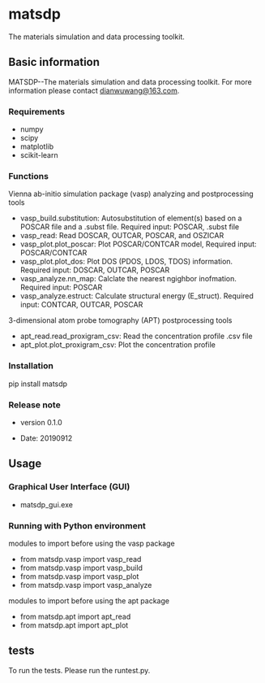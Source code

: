 # matsdp
The materials simulation and data processing toolkit.

## Basic information

MATSDP--The materials simulation and data processing toolkit.
For more information please contact dianwuwang@163.com.

### Requirements

- numpy
- scipy
- matplotlib
- scikit-learn

### Functions

Vienna ab-initio simulation package (vasp) analyzing and postprocessing tools 

 * vasp_build.substitution: Autosubstitution of element(s) based on a POSCAR file and a .subst file. Required input: POSCAR, .subst file
 * vasp_read: Read DOSCAR, OUTCAR, POSCAR, and OSZICAR
 * vasp_plot.plot_poscar: Plot POSCAR/CONTCAR model, Required input: POSCAR/CONTCAR
 * vasp_plot.plot_dos: Plot DOS (PDOS, LDOS, TDOS) information. Required input: DOSCAR, OUTCAR, POSCAR
 * vasp_analyze.nn_map: Calclate the nearest ngighbor inofmation. Required input: POSCAR
 * vasp_analyze.estruct: Calculate structural energy (E_struct). Required input: CONTCAR, OUTCAR, POSCAR

3-dimensional atom probe tomography (APT) postprocessing tools

 * apt_read.read_proxigram_csv: Read the concentration profile .csv file
 * apt_plot.plot_proxigram_csv: Plot the concentration profile

### Installation

pip install matsdp

### Release note

- version 0.1.0

 * Date: 20190912

## Usage

### Graphical User Interface (GUI)

- matsdp_gui.exe

### Running with Python environment

modules to import before using the vasp package

 * from matsdp.vasp import vasp_read
 * from matsdp.vasp import vasp_build
 * from matsdp.vasp import vasp_plot
 * from matsdp.vasp import vasp_analyze

modules to import before using the apt package

 * from matsdp.apt import apt_read
 * from matsdp.apt import apt_plot

## tests

To run the tests. Please run the runtest.py.
